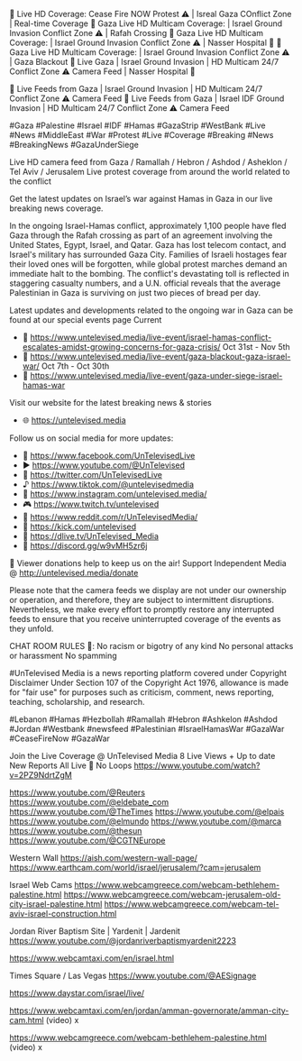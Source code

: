 🔴 Live HD Coverage: Cease Fire NOW Protest ⚠️ | Isreal Gaza COnflict Zone | Real-time Coverage 
🔴 Gaza Live HD Multicam Coverage: | Israel Ground Invasion Conflict Zone ⚠ | Rafah Crossing
🔴 Gaza Live HD Multicam Coverage: | Israel Ground Invasion Conflict Zone ⚠ | Nasser Hospital 🏥
🔴 Gaza Live HD Multicam Coverage: | Israel Ground Invasion Conflict Zone ⚠ | Gaza Blackout
🔴 Live Gaza | Israel Ground Invasion | HD Multicam 24/7 Conflict Zone ⚠ Camera Feed | Nasser Hospital 🏥

🔴 Live Feeds from Gaza | Israel Ground Invasion | HD Multicam 24/7 Conflict Zone ⚠ Camera Feed 
🔴 Live Feeds from Gaza | Israel IDF Ground Invasion | HD Multicam 24/7 Conflict Zone ⚠ Camera Feed 


#Gaza #Palestine #Israel #IDF #Hamas #GazaStrip #WestBank #Live #News #MiddleEast #War #Protest #Live #Coverage #Breaking #News #BreakingNews #GazaUnderSiege

Live HD camera feed from Gaza / Ramallah / Hebron / Ashdod / Asheklon / Tel Aviv / Jerusalem 
Live protest coverage from around the world related to the conflict

Get the latest updates on Israel’s war against Hamas in Gaza in our live breaking news coverage.

In the ongoing Israel-Hamas conflict, approximately 1,100 people have fled Gaza through the Rafah crossing as part of an agreement involving the United States, Egypt, Israel, and Qatar. Gaza has lost telecom contact, and Israel's military has surrounded Gaza City. Families of Israeli hostages fear their loved ones will be forgotten, while global protest marches demand an immediate halt to the bombing. The conflict's devastating toll is reflected in staggering casualty numbers, and a U.N. official reveals that the average Palestinian in Gaza is surviving on just two pieces of bread per day.

Latest updates and developments related to the ongoing war in Gaza can be found at our special events page
Current
- 📖 https://www.untelevised.media/live-event/israel-hamas-conflict-escalates-amidst-growing-concerns-for-gaza-crisis/
Oct 31st -  Nov 5th
- 📖 https://www.untelevised.media/live-event/gaza-blackout-gaza-israel-war/
Oct 7th - Oct 30th
- 📖 https://www.untelevised.media/live-event/gaza-under-siege-israel-hamas-war

Visit our website for the latest breaking news & stories
- 🌐 https://untelevised.media

Follow us on social media for more updates:
- 📲 https://www.facebook.com/UnTelevisedLive
- ▶️ https://www.youtube.com/@UnTelevised
- 🐤 https://twitter.com/UnTelevisedLive
- ♪ https://www.tiktok.com/@untelevisedmedia
- 📸 https://www.instagram.com/untelevised.media/
- 🎮 https://www.twitch.tv/untelevised
- 🤖 https://www.reddit.com/r/UnTelevisedMedia/
- 🦎 https://kick.com/untelevised
- 🍋 https://dlive.tv/UnTelevised_Media
- 💬 https://discord.gg/w9vMH5zr6j

🎁 Viewer donations help to keep us on the air!
Support Independent Media @ http://untelevised.media/donate

Please note that the camera feeds we display are not under our ownership or operation, and therefore, they are subject to intermittent disruptions. Nevertheless, we make every effort to promptly restore any interrupted feeds to ensure that you receive uninterrupted coverage of the events as they unfold.

CHAT ROOM RULES 🚨:
No racism or bigotry of any kind
No personal attacks or harassment
No spamming

#UnTelevised Media is a news reporting platform covered under Copyright Disclaimer Under Section 107 of the Copyright Act 1976, allowance is made for "fair use" for purposes such as criticism, comment, news reporting, teaching, scholarship, and research.

#Lebanon #Hamas #Hezbollah #Ramallah #Hebron #Ashkelon #Ashdod #Jordan #Westbank #newsfeed #Palestinian #IsraelHamasWar #GazaWar #CeaseFireNow #GazaWar 


Join the Live Coverage @ UnTelevised Media
8 Live Views + Up to date New Reports All Live 🔴 No Loops
https://www.youtube.com/watch?v=2PZ9NdrtZgM

https://www.youtube.com/@Reuters
https://www.youtube.com/@eldebate_com
https://www.youtube.com/@TheTimes
https://www.youtube.com/@elpais
https://www.youtube.com/@elmundo
https://www.youtube.com/@marca
https://www.youtube.com/@thesun
https://www.youtube.com/@CGTNEurope


Western Wall 
https://aish.com/western-wall-page/
https://www.earthcam.com/world/israel/jerusalem/?cam=jerusalem

Israel Web Cams
https://www.webcamgreece.com/webcam-bethlehem-palestine.html
https://www.webcamgreece.com/webcam-jerusalem-old-city-israel-palestine.html
https://www.webcamgreece.com/webcam-tel-aviv-israel-construction.html

Jordan River Baptism Site  | Yardenit | Jardenit
https://www.youtube.com/@jordanriverbaptismyardenit2223



https://www.webcamtaxi.com/en/israel.html


Times Square / Las Vegas
https://www.youtube.com/@AESignage


https://www.daystar.com/israel/live/




 https://www.webcamtaxi.com/en/jordan/amman-governorate/amman-city-cam.html (video) x

 https://www.webcamgreece.com/webcam-bethlehem-palestine.html (video) x

